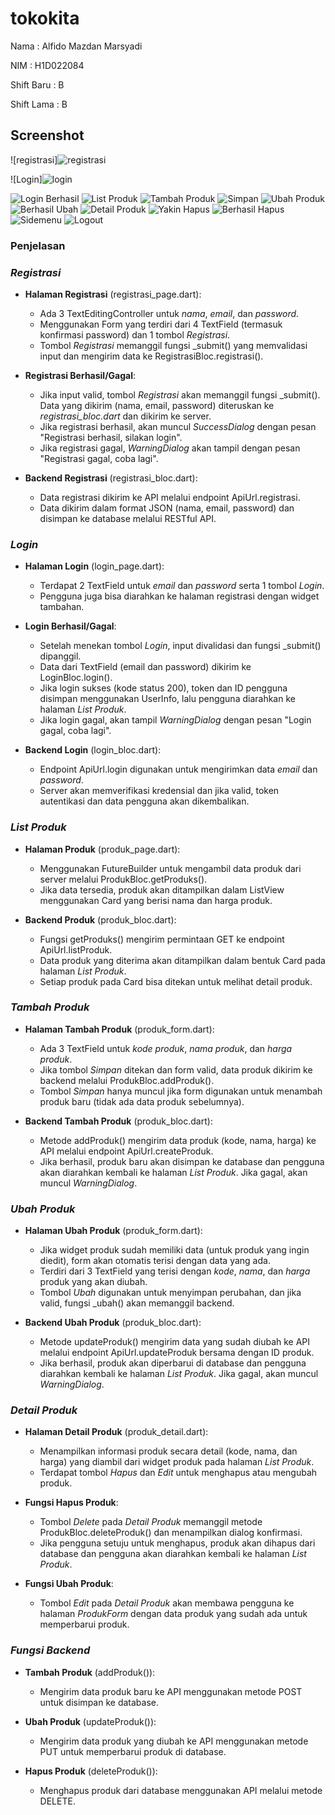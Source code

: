 # tokokita

Nama    : Alfido Mazdan Marsyadi

NIM     : H1D022084

Shift Baru : B

Shift Lama : B

## Screenshot


![registrasi]![registrasi](https://github.com/user-attachments/assets/80e7cc01-df0e-451c-a571-c811733a69da)

![Login]![login](https://github.com/user-attachments/assets/194a9f26-d584-495d-9435-ae63e8bbadd1)

![Login Berhasil](loginberhasil.jpg)
![List Produk](listproduk.jpg)
![Tambah Produk](tambahproduk.jpg)
![Simpan](datasimpan.jpg)
![Ubah Produk](ubahproduk.jpg)
![Berhasil Ubah](berhasildiubah.jpg)
![Detail Produk](detailproduk.jpg)
![Yakin Hapus](yakinhapus.jpg)
![Berhasil Hapus](berhasilhapus.jpg)
![Sidemenu](sidemenu.jpg)
![Logout](logout.jpg)

### Penjelasan

### *Registrasi*
- **Halaman Registrasi** (registrasi_page.dart):
  - Ada 3 TextEditingController untuk *nama*, *email*, dan *password*.
  - Menggunakan Form yang terdiri dari 4 TextField (termasuk konfirmasi password) dan 1 tombol *Registrasi*.
  - Tombol *Registrasi* memanggil fungsi _submit() yang memvalidasi input dan mengirim data ke RegistrasiBloc.registrasi().

- **Registrasi Berhasil/Gagal**:
  - Jika input valid, tombol *Registrasi* akan memanggil fungsi _submit(). Data yang dikirim (nama, email, password) diteruskan ke *registrasi_bloc.dart* dan dikirim ke server.
  - Jika registrasi berhasil, akan muncul *SuccessDialog* dengan pesan "Registrasi berhasil, silakan login".
  - Jika registrasi gagal, *WarningDialog* akan tampil dengan pesan "Registrasi gagal, coba lagi".

- **Backend Registrasi** (registrasi_bloc.dart):
  - Data registrasi dikirim ke API melalui endpoint ApiUrl.registrasi.
  - Data dikirim dalam format JSON (nama, email, password) dan disimpan ke database melalui RESTful API.

### *Login*
- **Halaman Login** (login_page.dart):
  - Terdapat 2 TextField untuk *email* dan *password* serta 1 tombol *Login*.
  - Pengguna juga bisa diarahkan ke halaman registrasi dengan widget tambahan.

- **Login Berhasil/Gagal**:
  - Setelah menekan tombol *Login*, input divalidasi dan fungsi _submit() dipanggil.
  - Data dari TextField (email dan password) dikirim ke LoginBloc.login().
  - Jika login sukses (kode status 200), token dan ID pengguna disimpan menggunakan UserInfo, lalu pengguna diarahkan ke halaman *List Produk*.
  - Jika login gagal, akan tampil *WarningDialog* dengan pesan "Login gagal, coba lagi".

- **Backend Login** (login_bloc.dart):
  - Endpoint ApiUrl.login digunakan untuk mengirimkan data *email* dan *password*.
  - Server akan memverifikasi kredensial dan jika valid, token autentikasi dan data pengguna akan dikembalikan.

### *List Produk*
- **Halaman Produk** (produk_page.dart):
  - Menggunakan FutureBuilder untuk mengambil data produk dari server melalui ProdukBloc.getProduks().
  - Jika data tersedia, produk akan ditampilkan dalam ListView menggunakan Card yang berisi nama dan harga produk.

- **Backend Produk** (produk_bloc.dart):
  - Fungsi getProduks() mengirim permintaan GET ke endpoint ApiUrl.listProduk.
  - Data produk yang diterima akan ditampilkan dalam bentuk Card pada halaman *List Produk*.
  - Setiap produk pada Card bisa ditekan untuk melihat detail produk.

### *Tambah Produk*
- **Halaman Tambah Produk** (produk_form.dart):
  - Ada 3 TextField untuk *kode produk*, *nama produk*, dan *harga produk*.
  - Jika tombol *Simpan* ditekan dan form valid, data produk dikirim ke backend melalui ProdukBloc.addProduk().
  - Tombol *Simpan* hanya muncul jika form digunakan untuk menambah produk baru (tidak ada data produk sebelumnya).

- **Backend Tambah Produk** (produk_bloc.dart):
  - Metode addProduk() mengirim data produk (kode, nama, harga) ke API melalui endpoint ApiUrl.createProduk.
  - Jika berhasil, produk baru akan disimpan ke database dan pengguna akan diarahkan kembali ke halaman *List Produk*. Jika gagal, akan muncul *WarningDialog*.

### *Ubah Produk*
- **Halaman Ubah Produk** (produk_form.dart):
  - Jika widget produk sudah memiliki data (untuk produk yang ingin diedit), form akan otomatis terisi dengan data yang ada.
  - Terdiri dari 3 TextField yang terisi dengan *kode*, *nama*, dan *harga* produk yang akan diubah.
  - Tombol *Ubah* digunakan untuk menyimpan perubahan, dan jika valid, fungsi _ubah() akan memanggil backend.

- **Backend Ubah Produk** (produk_bloc.dart):
  - Metode updateProduk() mengirim data yang sudah diubah ke API melalui endpoint ApiUrl.updateProduk bersama dengan ID produk.
  - Jika berhasil, produk akan diperbarui di database dan pengguna diarahkan kembali ke halaman *List Produk*. Jika gagal, akan muncul *WarningDialog*.

### *Detail Produk*
- **Halaman Detail Produk** (produk_detail.dart):
  - Menampilkan informasi produk secara detail (kode, nama, dan harga) yang diambil dari widget produk pada halaman *List Produk*.
  - Terdapat tombol *Hapus* dan *Edit* untuk menghapus atau mengubah produk.

- **Fungsi Hapus Produk**:
  - Tombol *Delete* pada *Detail Produk* memanggil metode ProdukBloc.deleteProduk() dan menampilkan dialog konfirmasi.
  - Jika pengguna setuju untuk menghapus, produk akan dihapus dari database dan pengguna akan diarahkan kembali ke halaman *List Produk*.

- **Fungsi Ubah Produk**:
  - Tombol *Edit* pada *Detail Produk* akan membawa pengguna ke halaman *ProdukForm* dengan data produk yang sudah ada untuk memperbarui produk.

### *Fungsi Backend*
- **Tambah Produk** (addProduk()):
  - Mengirim data produk baru ke API menggunakan metode POST untuk disimpan ke database.

- **Ubah Produk** (updateProduk()):
  - Mengirim data produk yang diubah ke API menggunakan metode PUT untuk memperbarui produk di database.

- **Hapus Produk** (deleteProduk()):
  - Menghapus produk dari database menggunakan API melalui metode DELETE.

